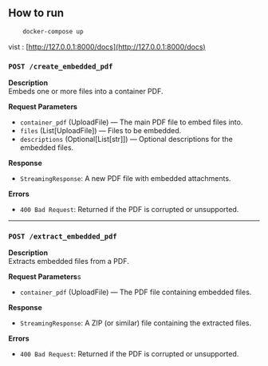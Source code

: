 ## How to run
```bash
    docker-compose up
```
vist : [http://127.0.0.1:8000/docs](http://127.0.0.1:8000/docs)



### `POST /create_embedded_pdf`

**Description**  
Embeds one or more files into a container PDF.

**Request Parameters**
- `container_pdf` (UploadFile) — The main PDF file to embed files into.
- `files` (List[UploadFile]) — Files to be embedded.
- `descriptions` (Optional[List[str]]) — Optional descriptions for the embedded files.

**Response**
- `StreamingResponse`: A new PDF file with embedded attachments.

**Errors**
- `400 Bad Request`: Returned if the PDF is corrupted or unsupported.

---

### `POST /extract_embedded_pdf`

**Description**  
Extracts embedded files from a PDF.

**Request Parameters**s
- `container_pdf` (UploadFile) — The PDF file containing embedded files.

**Response**
- `StreamingResponse`: A ZIP (or similar) file containing the extracted files.

**Errors**
- `400 Bad Request`: Returned if the PDF is corrupted or unsupported.
